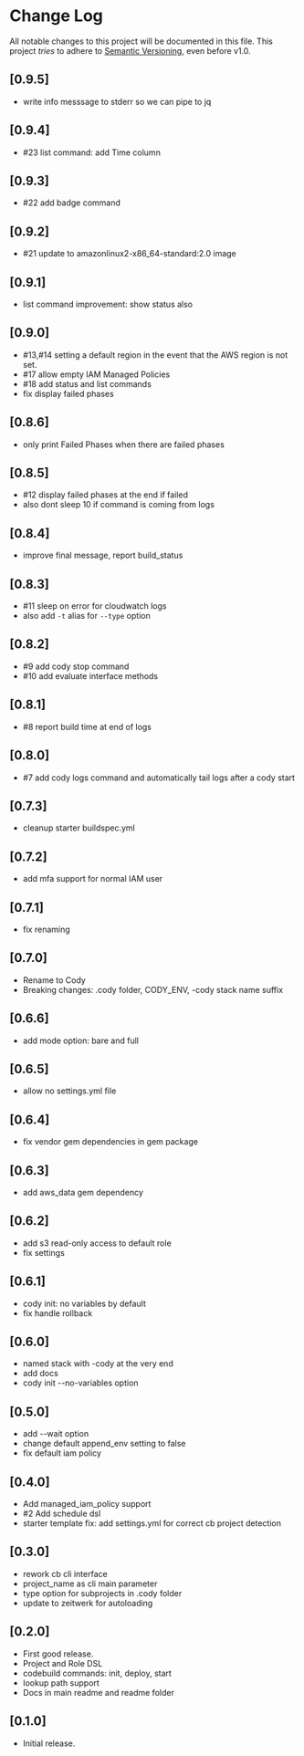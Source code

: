 # Change Log

All notable changes to this project will be documented in this file.
This project *tries* to adhere to [Semantic Versioning](http://semver.org/), even before v1.0.

## [0.9.5]
- write info messsage to stderr so we can pipe to jq

## [0.9.4]
- #23 list command: add Time column

## [0.9.3]
- #22 add badge command

## [0.9.2]
- #21 update to amazonlinux2-x86_64-standard:2.0 image

## [0.9.1]
- list command improvement: show status also

## [0.9.0]
- #13,#14 setting a default region in the event that the AWS region is not set.
- #17 allow empty IAM Managed Policies
- #18 add status and list commands
- fix display failed phases

## [0.8.6]
- only print Failed Phases when there are failed phases

## [0.8.5]
- #12 display failed phases at the end if failed
- also dont sleep 10 if command is coming from logs

## [0.8.4]
- improve final message, report build_status

## [0.8.3]
- #11 sleep on error for cloudwatch logs
- also add `-t` alias for `--type` option

## [0.8.2]
- #9 add cody stop command
- #10 add evaluate interface methods

## [0.8.1]
- #8 report build time at end of logs

## [0.8.0]
- #7 add cody logs command and automatically tail logs after a cody start

## [0.7.3]
- cleanup starter buildspec.yml

## [0.7.2]
- add mfa support for normal IAM user

## [0.7.1]
- fix renaming

## [0.7.0]
- Rename to Cody
- Breaking changes: .cody folder, CODY_ENV, -cody stack name suffix

## [0.6.6]
- add mode option: bare and full

## [0.6.5]
- allow no settings.yml file

## [0.6.4]
- fix vendor gem dependencies in gem package

## [0.6.3]
- add aws_data gem dependency

## [0.6.2]
- add s3 read-only access to default role
- fix settings

## [0.6.1]
- cody init: no variables by default
- fix handle rollback

## [0.6.0]
- named stack with -cody at the very end
- add docs
- cody init --no-variables option

## [0.5.0]
- add --wait option
- change default append_env setting to false
- fix default iam policy

## [0.4.0]
- Add managed_iam_policy support
- #2 Add schedule dsl
- starter template fix: add settings.yml for correct cb project detection

## [0.3.0]
- rework cb cli interface
- project_name as cli main parameter
- type option for subprojects in .cody folder
- update to zeitwerk for autoloading

## [0.2.0]
- First good release.
- Project and Role DSL
- codebuild commands: init, deploy, start
- lookup path support
- Docs in main readme and readme folder

## [0.1.0]
- Initial release.
